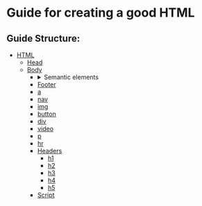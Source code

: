# Guide for creating a good HTML

## Guide Structure:
* [HTML](#html)
    * [Head](head.md)
    * [Body](#body)
        * <details>
            <summary>Semantic elements</summary>
            <ul>
               <li> markdown list 1</li>
               <li> markdown list 2</li>
            </ul>
          </details>
        * [Footer](#footer)
        * [a](#a)
        * [nav](#nav) 
        * [img](#img)
        * [button](#button)
        * [div](#div)
        * [video](#video)
        * [p](#p)
        * [hr](#hr)
        * [Headers](#headers)
            * [h1](#h1)
            * [h2](#h2)
            * [h3](#h3)
            * [h4](#h4)
            * [h5](#h5)
        * [Script](#script)


